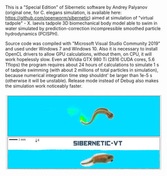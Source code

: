 This is a "Special Edition" of Sibernetic software by Andrey Palyanov (original one, for C. elegans simulation, is available here: https://github.com/openworm/sibernetic) aimed at simulation of "virtual tadpole" - X. laevis tadpole 3D biomechanical body model able to swim in water simulated by prediction-correction incompressible smoothed particle hydrodynamics (PCISPH).

Source code was compiled with "Microsoft Visual Studio Community 2019" and used under Windows 7 and Windows 10.
Also it is necessary to install OpenCL drivers to allow GPU calculations, without them, on CPU, it will work hopelessly slow.
Even at NVidia GTX 980 Ti (2816 CUDA cores, 5.6 Tflops) the program requires about 24 hours of calculations to simulate 1 s of tadpole swimming (with about 2 millions of total particles in simulation), because numerical integration time step shouldnt' be larger than 1e-5 s (otherwise it will be unstable). Release mode instead of Debug also makes the simulation work noticeably faster.

![alt text](https://github.com/a-palyanov/sibernetic-vt/blob/main/sibernetic-vt-logo.png)
